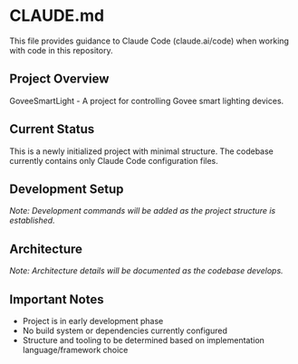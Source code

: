 # CLAUDE.md

This file provides guidance to Claude Code (claude.ai/code) when working with code in this repository.

## Project Overview

GoveeSmartLight - A project for controlling Govee smart lighting devices.

## Current Status

This is a newly initialized project with minimal structure. The codebase currently contains only Claude Code configuration files.

## Development Setup

*Note: Development commands will be added as the project structure is established.*

## Architecture

*Note: Architecture details will be documented as the codebase develops.*

## Important Notes

- Project is in early development phase
- No build system or dependencies currently configured
- Structure and tooling to be determined based on implementation language/framework choice